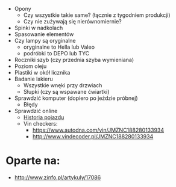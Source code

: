  * Opony
	 * Czy wszystkie takie same? (łącznie z tygodniem produkcji)
	 * Czy nie zużywają się nierównomiernie?
 * Spinki w nadkolach
 * Spasowanie elementów
 * Czy lampy są oryginalne
	 * oryginalne to Hella lub Valeo
	 * podróbki to DEPO lub TYC
 * Roczniki szyb (czy przednia szyba wymieniana)
 * Poziom oleju
 * Plastiki w okół licznika
 * Badanie lakieru
 	* Wszystkie wnęki przy drzwiach
	* Słupki (czy są wspawane ćwiartki)
 * Sprawdzić komputer (dopiero po jeździe próbnej)
	 * Błędy
 * Sprawdzić online
	* [Historia pojazdu](https://historiapojazdu.gov.pl/)
	* Vin checkers:
		* https://www.autodna.com/vin/JMZNC188280133934
		* http://www.vindecoder.pl/JMZNC188280133934


# Oparte na:
 * http://www.zinfo.pl/artykuly/17086
